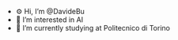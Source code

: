 - ⚙ Hi, I’m @DavideBu
- 👀 I’m interested in AI
- 🌱 I’m currently studying at Politecnico di Torino

<!---
DavideBu/DavideBu is a ✨ special ✨ repository because its `README.md` (this file) appears on your GitHub profile.
You can click the Preview link to take a look at your changes.
--->
